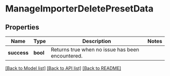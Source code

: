 # ManageImporterDeletePresetData

## Properties
Name | Type | Description | Notes
------------ | ------------- | ------------- | -------------
**success** | **bool** | Returns true when no issue has been encountered. | 

[[Back to Model list]](../README.md#documentation-for-models) [[Back to API list]](../README.md#documentation-for-api-endpoints) [[Back to README]](../README.md)


